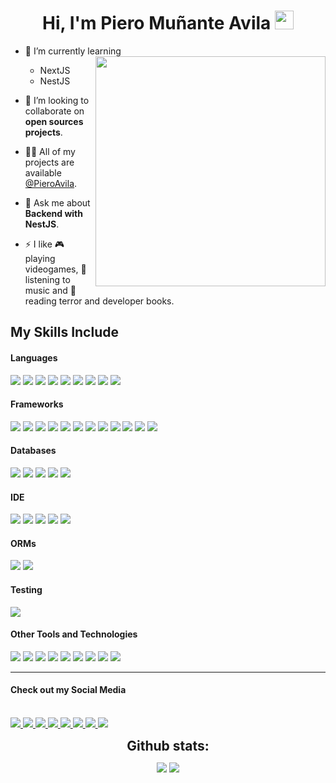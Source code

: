 <h1 align="center">Hi, I'm Piero Muñante Avila <img width="30px" src="https://raw.githubusercontent.com/iampavangandhi/iampavangandhi/master/gifs/Hi.gif"></h1>

- 🌱 I’m currently learning <img align="right" style="width:23rem; height:auto" src="https://media0.giphy.com/media/v1.Y2lkPTc5MGI3NjExdTR0aXN1M2g5Z2x5dnNxMDJpZHdmOG9xYzRxOTdrc3B2YmQxb215ZCZlcD12MV9pbnRlcm5hbF9naWZfYnlfaWQmY3Q9Zw/qgQUggAC3Pfv687qPC/giphy.gif"/>

  - NextJS
  - NestJS
    
- 🤝 I’m looking to collaborate on **open sources projects**.

- 👨‍💻 All of my projects are available [@PieroAvila](https://github.com/PieroAvila?tab=repositories).

- 💬 Ask me about **Backend with NestJS**.

- ⚡ I like 🎮 playing videogames, 🎵 listening to music and 📖 reading terror and developer books.

## My Skills Include

<h4> Languages </h4>
<span> 
  <img src="https://img.shields.io/badge/HTML5-E34F26?style=for-the-badge&logo=html5&logoColor=white">
  <img src="https://img.shields.io/badge/CSS3-1572B6?style=for-the-badge&logo=css3&logoColor=white">
  <img src="https://img.shields.io/badge/JavaScript-F7DF1E?style=for-the-badge&logo=javascript&logoColor=black">
  <img src="https://img.shields.io/badge/java-%23ED8B00.svg?style=for-the-badge&logo=openjdk&logoColor=white">
  <img src="https://img.shields.io/badge/kotlin-%237F52FF.svg?style=for-the-badge&logo=kotlin&logoColor=white">
  <img src="https://img.shields.io/badge/-GraphQL-E10098?style=for-the-badge&logo=graphql&logoColor=white">
  <img src="https://img.shields.io/badge/typescript-%23007ACC.svg?style=for-the-badge&logo=typescript&logoColor=white">
  <img src= "https://img.shields.io/badge/c++-%2300599C.svg?style=for-the-badge&logo=c%2B%2B&logoColor=white">
  <img src= "https://img.shields.io/badge/dart-%230175C2.svg?style=for-the-badge&logo=dart&logoColor=white">
</span>

<h4> Frameworks </h4>
<span>
  <img src="https://img.shields.io/badge/bootstrap-%238511FA.svg?style=for-the-badge&logo=bootstrap&logoColor=white">
  <img src="https://img.shields.io/badge/angular-%23DD0031.svg?style=for-the-badge&logo=angular&logoColor=white">
  <img src="https://img.shields.io/badge/expo-1C1E24?style=for-the-badge&logo=expo&logoColor=#D04A37">
  <img src="https://img.shields.io/badge/Flutter-%2302569B.svg?style=for-the-badge&logo=Flutter&logoColor=white">
  <img src="https://img.shields.io/badge/jquery-%230769AD.svg?style=for-the-badge&logo=jquery&logoColor=white">
  <img src="https://img.shields.io/badge/laravel-%23FF2D20.svg?style=for-the-badge&logo=laravel&logoColor=white">
  <img src="https://img.shields.io/badge/NPM-%23CB3837.svg?style=for-the-badge&logo=npm&logoColor=white">
  <img src="https://img.shields.io/badge/nestjs-%23E0234E.svg?style=for-the-badge&logo=nestjs&logoColor=white">
  <img src="https://img.shields.io/badge/Next-black?style=for-the-badge&logo=next.js&logoColor=white">
  <img src="https://img.shields.io/badge/node.js-6DA55F?style=for-the-badge&logo=node.js&logoColor=white">
  <img src="https://img.shields.io/badge/react-%2320232a.svg?style=for-the-badge&logo=react&logoColor=%2361DAFB">
  <img src="https://img.shields.io/badge/react_native-%2320232a.svg?style=for-the-badge&logo=react&logoColor=%2361DAFB">
</span>

<h4> Databases </h4>
<span>
  <img src="https://img.shields.io/badge/firebase-a08021?style=for-the-badge&logo=firebase&logoColor=ffcd34">
  <img src="https://img.shields.io/badge/MongoDB-%234ea94b.svg?style=for-the-badge&logo=mongodb&logoColor=white">
  <img src="https://img.shields.io/badge/postgres-%23316192.svg?style=for-the-badge&logo=postgresql&logoColor=white">
  <img src="https://img.shields.io/badge/mysql-4479A1.svg?style=for-the-badge&logo=mysql&logoColor=white">
  <img src="https://img.shields.io/badge/Microsoft%20SQL%20Server-CC2927?style=for-the-badge&logo=microsoft%20sql%20server&logoColor=white">
</span>

<h4> IDE </h4>
<span>
<img src="https://img.shields.io/badge/Visual%20Studio-5C2D91.svg?style=for-the-badge&logo=visual-studio&logoColor=white">
<img src="https://img.shields.io/badge/webstorm-143?style=for-the-badge&logo=webstorm&logoColor=white&color=black">
<img src="https://img.shields.io/badge/Google%20Colab-%23F9A825.svg?style=for-the-badge&logo=googlecolab&logoColor=white">
<img src="https://img.shields.io/badge/IntelliJIDEA-000000.svg?style=for-the-badge&logo=intellij-idea&logoColor=white">
<img src="https://img.shields.io/badge/Visual%20Studio-5C2D91.svg?style=for-the-badge&logo=visual-studio&logoColor=white">

<h4> ORMs </h4>
<span>
<img src="https://img.shields.io/badge/Prisma-3982CE?style=for-the-badge&logo=Prisma&logoColor=white">
<img src="https://img.shields.io/badge/TypeORM-FE0803.svg?style=for-the-badge&logo=typeorm&logoColor=white">

<h4> Testing </h4>
<span>
<img src="https://img.shields.io/badge/-jest-%23C21325?style=for-the-badge&logo=jest&logoColor=white">
  
<h4> Other Tools and Technologies </h4>
<span>
  <img src="https://img.shields.io/badge/Git-F05032?style=for-the-badge&logo=git&logoColor=white">
  <img src="https://img.shields.io/badge/figma-%23F24E1E.svg?style=for-the-badge&logo=figma&logoColor=white">
  <img src="https://img.shields.io/badge/steam-%23000000.svg?style=for-the-badge&logo=steam&logoColor=white">
  <img src="https://img.shields.io/badge/unity-%23000000.svg?style=for-the-badge&logo=unity&logoColor=white">
  <img src="https://img.shields.io/badge/epicgames-%23313131.svg?style=for-the-badge&logo=epicgames&logoColor=white">
  <img src="https://img.shields.io/badge/azure-%230072C6.svg?style=for-the-badge&logo=microsoftazure&logoColor=white">
  <img src="https://img.shields.io/badge/Spotify-1ED760?style=for-the-badge&logo=spotify&logoColor=white">
  <img src="https://img.shields.io/badge/Microsoft_Excel-217346?style=for-the-badge&logo=microsoft-excel&logoColor=white">
  <img src="https://img.shields.io/badge/docker-%230db7ed.svg?style=for-the-badge&logo=docker&logoColor=white">
</span>

<hr>
<p align="center">
  <h4>Check out my Social Media</h4>
   <br>
  <a href="https://discordapp.com/users/pieroavila">
    <img src="https://img.shields.io/badge/Discord-%235865F2.svg?style=for-the-badge&logo=discord&logoColor=white">
  </a>
  <a href="https://www.facebook.com/pamunantem">
    <img src="https://img.shields.io/badge/Facebook-%231877F2.svg?style=for-the-badge&logo=Facebook&logoColor=white">
  </a>
  <a href="https://www.linkedin.com/in/piero-mu%C3%B1ante-avila-27101523a/">
    <img src="https://img.shields.io/badge/linkedin-%230077B5.svg?style=for-the-badge&logo=linkedin&logoColor=white">
  </a>
  <a href="https://www.instagram.com/pier098_/">
    <img src="https://img.shields.io/badge/Instagram-%23E4405F.svg?style=for-the-badge&logo=Instagram&logoColor=white">
  </a>
  <a href="https://t.me/PieroCode">
    <img src="https://img.shields.io/badge/Telegram-2CA5E0?style=for-the-badge&logo=telegram&logoColor=white">
  </a>
  <a href="https://www.tiktok.com/@pierocode">
    <img src="https://img.shields.io/badge/TikTok-%23000000.svg?style=for-the-badge&logo=TikTok&logoColor=white">
  </a>
  <a href="https://wa.me/948707474">
    <img src="https://img.shields.io/badge/WhatsApp-25D366?style=for-the-badge&logo=whatsapp&logoColor=white">
  </a>
  <a href="https://www.threads.com/@pier098_">
    <img src="https://img.shields.io/badge/Threads-000000?style=for-the-badge&logo=Threads&logoColor=white">
  </a>
<br>
</p>

<div align="center">
<h2 align="center" style="margin: 5px 10px;">Github stats:</h2> 

[![](https://github-readme-stats.vercel.app/api?username=PieroAvila&show_icons=true&theme=tokyonight&hide_border=true&locale=en)](https://github.com/PieroAvila)
[![](https://github-readme-streak-stats.herokuapp.com/?user=PieroAvila&theme=material-palenight)](https://github.com/PieroAvila)
</div>

